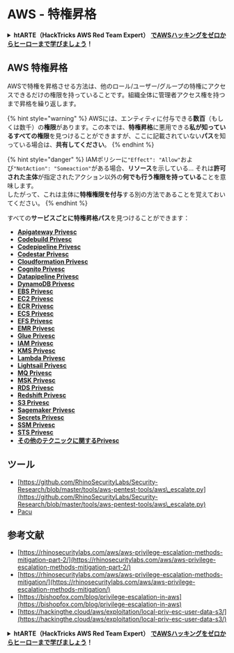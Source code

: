 # AWS - 特権昇格

<details>

<summary><strong>htARTE（HackTricks AWS Red Team Expert）</strong> <a href="https://training.hacktricks.xyz/courses/arte"><strong>でAWSハッキングをゼロからヒーローまで学びましょう</strong></a><strong>！</strong></summary>

HackTricksをサポートする他の方法：

- **HackTricksで企業を宣伝したい**場合や**HackTricksをPDFでダウンロード**したい場合は、[**SUBSCRIPTION PLANS**](https://github.com/sponsors/carlospolop)をチェックしてください！
- [**公式PEASS＆HackTricksグッズ**](https://peass.creator-spring.com)を入手する
- [**The PEASS Family**](https://opensea.io/collection/the-peass-family)を発見し、独占的な[**NFTs**](https://opensea.io/collection/the-peass-family)のコレクションを見つける
- 💬 [**Discordグループ**](https://discord.gg/hRep4RUj7f)に参加するか、[**telegramグループ**](https://t.me/peass)に参加するか、**Twitter** 🐦 [**@hacktricks_live**](https://twitter.com/hacktricks_live)をフォローする
- **ハッキングトリックを共有する**ために、[**HackTricks**](https://github.com/carlospolop/hacktricks)と[**HackTricks Cloud**](https://github.com/carlospolop/hacktricks-cloud)のGitHubリポジトリにPRを提出する

</details>

## AWS 特権昇格

AWSで特権を昇格させる方法は、他のロール/ユーザー/グループの特権にアクセスできるだけの権限を持っていることです。組織全体に管理者アクセス権を持つまで昇格を繰り返します。

{% hint style="warning" %}
AWSには、エンティティに付与できる**数百**（もしくは数千）の**権限**があります。この本では、**特権昇格**に悪用できる**私が知っているすべての権限**を見つけることができますが、ここに記載されていない**パス**を知っている場合は、**共有してください**。
{% endhint %}

{% hint style="danger" %}
IAMポリシーに`"Effect": "Allow"`および`"NotAction": "Someaction"`がある場合、**リソース**を示している... それは**許可された主体**が指定されたアクション以外の**何でも行う権限を持っている**ことを意味します。\
したがって、これは主体に**特権権限を付与**する別の方法であることを覚えておいてください。
{% endhint %}

すべての**サービスごとに特権昇格パス**を見つけることができます：

- [**Apigateway Privesc**](aws-apigateway-privesc.md)
- [**Codebuild Privesc**](aws-codebuild-privesc.md)
- [**Codepipeline Privesc**](aws-codepipeline-privesc.md)
- [**Codestar Privesc**](aws-codestar-privesc/)
- [**Cloudformation Privesc**](aws-cloudformation-privesc/)
- [**Cognito Privesc**](aws-cognito-privesc.md)
- [**Datapipeline Privesc**](aws-datapipeline-privesc.md)
- [**DynamoDB Privesc**](aws-dynamodb-privesc.md)
- [**EBS Privesc**](aws-ebs-privesc.md)
- [**EC2 Privesc**](aws-ec2-privesc.md)
- [**ECR Privesc**](aws-ecr-privesc.md)
- [**ECS Privesc**](aws-ecs-privesc.md)
- [**EFS Privesc**](aws-efs-privesc.md)
- [**EMR Privesc**](aws-emr-privesc.md)
- [**Glue Privesc**](aws-glue-privesc.md)
- [**IAM Privesc**](aws-iam-privesc.md)
- [**KMS Privesc**](aws-kms-privesc.md)
- [**Lambda Privesc**](../../aws-pentesting/aws-privilege-escalation/aws-lambda-privesc.md)
- [**Lightsail Privesc**](aws-lightsail-privesc.md)
- [**MQ Privesc**](aws-mq-privesc.md)
- [**MSK Privesc**](aws-msk-privesc.md)
- [**RDS Privesc**](aws-rds-privesc.md)
- [**Redshift Privesc**](aws-redshift-privesc.md)
- [**S3 Privesc**](aws-s3-privesc.md)
- [**Sagemaker Privesc**](aws-sagemaker-privesc.md)
- [**Secrets Privesc**](aws-secrets-manager-privesc.md)
- [**SSM Privesc**](aws-ssm-privesc.md)
- [**STS Privesc**](aws-sts-privesc.md)
- [**その他のテクニックに関するPrivesc**](broken-reference)

## ツール

- [https://github.com/RhinoSecurityLabs/Security-Research/blob/master/tools/aws-pentest-tools/aws\_escalate.py](https://github.com/RhinoSecurityLabs/Security-Research/blob/master/tools/aws-pentest-tools/aws\_escalate.py)
- [Pacu](https://github.com/RhinoSecurityLabs/pacu)

## 参考文献

- [https://rhinosecuritylabs.com/aws/aws-privilege-escalation-methods-mitigation-part-2/](https://rhinosecuritylabs.com/aws/aws-privilege-escalation-methods-mitigation-part-2/)
- [https://rhinosecuritylabs.com/aws/aws-privilege-escalation-methods-mitigation/](https://rhinosecuritylabs.com/aws/aws-privilege-escalation-methods-mitigation/)
- [https://bishopfox.com/blog/privilege-escalation-in-aws](https://bishopfox.com/blog/privilege-escalation-in-aws)
- [https://hackingthe.cloud/aws/exploitation/local-priv-esc-user-data-s3/](https://hackingthe.cloud/aws/exploitation/local-priv-esc-user-data-s3/)

<details>

<summary><strong>htARTE（HackTricks AWS Red Team Expert）</strong> <a href="https://training.hacktricks.xyz/courses/arte"><strong>でAWSハッキングをゼロからヒーローまで学びましょう</strong></a><strong>！</strong></summary>

HackTricksをサポートする他の方法：

- **HackTricksで企業を宣伝したい**場合や**HackTricksをPDFでダウンロード**したい場合は、[**SUBSCRIPTION PLANS**](https://github.com/sponsors/carlospolop)をチェックしてください！
- [**公式PEASS＆HackTricksグッズ**](https://peass.creator-spring.com)を入手する
- [**The PEASS Family**](https://opensea.io/collection/the-peass-family)を発見し、独占的な[**NFTs**](https://opensea.io/collection/the-peass-family)のコレクションを見つける
- 💬 [**Discordグループ**](https://discord.gg/hRep4RUj7f)に参加するか、[**telegramグループ**](https://t.me/peass)に参加するか、**Twitter** 🐦 [**@hacktricks_live**](https://twitter.com/hacktricks_live)をフォローする
- **ハッキングトリックを共有する**ために、[**HackTricks**](https://github.com/carlospolop/hacktricks)と[**HackTricks Cloud**](https://github.com/carlospolop/hacktricks-cloud)のGitHubリポジトリにPRを提出する

</details>
